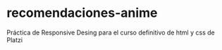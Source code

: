 # recomendaciones-anime
Práctica de Responsive Desing para el curso definitivo de html y css de Platzi
